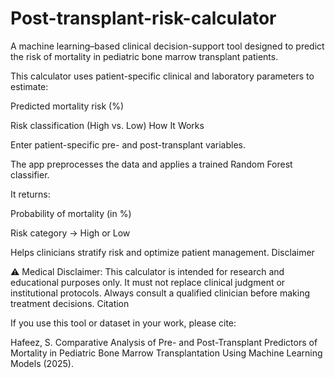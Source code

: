 # Post-transplant-risk-calculator

A machine learning–based clinical decision-support tool designed to predict the risk of mortality in pediatric bone marrow transplant patients.

This calculator uses patient-specific clinical and laboratory parameters to estimate:

Predicted mortality risk (%)

Risk classification (High vs. Low)
How It Works

Enter patient-specific pre- and post-transplant variables.

The app preprocesses the data and applies a trained Random Forest classifier.

It returns:

Probability of mortality (in %)

Risk category → High or Low

Helps clinicians stratify risk and optimize patient management.
Disclaimer

⚠️ Medical Disclaimer:
This calculator is intended for research and educational purposes only.
It must not replace clinical judgment or institutional protocols.
Always consult a qualified clinician before making treatment decisions.
Citation

If you use this tool or dataset in your work, please cite:

Hafeez, S. Comparative Analysis of Pre- and Post-Transplant Predictors of Mortality in Pediatric Bone Marrow Transplantation Using Machine Learning Models (2025).
